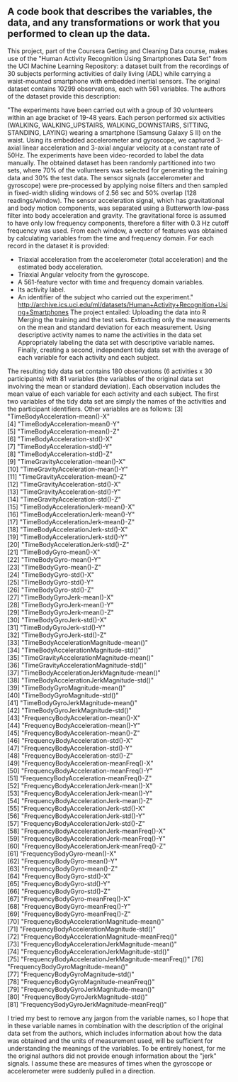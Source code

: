 ## A code book that describes the variables, the data, and any transformations or work that you performed to clean up the data.
This project, part of the Coursera Getting and Cleaning Data course, makes use of the "Human Activity Recognition Using Smartphones Data Set" from the UCI Machine Learning Repository: a dataset built from the recordings of 30 subjects performing activities of daily living (ADL) while carrying a waist-mounted smartphone with embedded inertial sensors. 
The original dataset contains 10299 observations, each with 561 variables. The authors of the dataset provide this description:

"The experiments have been carried out with a group of 30 volunteers within an age bracket of 19-48 years. Each person performed six activities (WALKING, WALKING_UPSTAIRS, WALKING_DOWNSTAIRS, SITTING, STANDING, LAYING) wearing a smartphone (Samsung Galaxy S II) on the waist. Using its embedded accelerometer and gyroscope, we captured 3-axial linear acceleration and 3-axial angular velocity at a constant rate of 50Hz. The experiments have been video-recorded to label the data manually. The obtained dataset has been randomly partitioned into two sets, where 70% of the vollunteers was selected for generating the training data and 30% the test data. 
The sensor signals (accelerometer and gyroscope) were pre-processed by applying noise filters and then sampled in fixed-width sliding windows of 2.56 sec and 50% overlap (128 readings/window). The sensor acceleration signal, which has gravitational and body motion components, was separated using a Butterworth low-pass filter into body acceleration and gravity. The gravitational force is assumed to have only low frequency components, therefore a filter with 0.3 Hz cutoff frequency was used. From each window, a vector of features was obtained by calculating variables from the time and frequency domain.
For each record in the dataset it is provided: 
- Triaxial acceleration from the accelerometer (total acceleration) and the estimated body acceleration. 
- Triaxial Angular velocity from the gyroscope. 
- A 561-feature vector with time and frequency domain variables. 
- Its activity label. 
- An identifier of the subject who carried out the experiment."
   http://archive.ics.uci.edu/ml/datasets/Human+Activity+Recognition+Using+Smartphones
The project entailed: 
Uploading the data into R
Merging the training and the test sets.
Extracting only the measurements on the mean and standard deviation for each measurement.
Using descriptive activity names to name the activities in the data set
Appropriately labeling the data set with descriptive variable names. 
Finally, creating a second, independent tidy data set with the average of each variable for each activity and each subject.

The resulting tidy data set contains 180 observations (6 activities x 30 participants) with 81 variables (the variables of the original data set involving the mean or standard deviation). Each observation includes the mean value of each variable for each activity and each subject. The first two variables of the tidy data set are simply the names of the activities and the participant identifiers. Other variables are as follows:
 [3] "TimeBodyAcceleration-mean()-X"                    
 [4] "TimeBodyAcceleration-mean()-Y"                    
 [5] "TimeBodyAcceleration-mean()-Z"                    
 [6] "TimeBodyAcceleration-std()-X"                     
 [7] "TimeBodyAcceleration-std()-Y"                     
 [8] "TimeBodyAcceleration-std()-Z"                     
 [9] "TimeGravityAcceleration-mean()-X"                 
[10] "TimeGravityAcceleration-mean()-Y"                 
[11] "TimeGravityAcceleration-mean()-Z"                 
[12] "TimeGravityAcceleration-std()-X"                  
[13] "TimeGravityAcceleration-std()-Y"                  
[14] "TimeGravityAcceleration-std()-Z"                  
[15] "TimeBodyAccelerationJerk-mean()-X"                
[16] "TimeBodyAccelerationJerk-mean()-Y"                
[17] "TimeBodyAccelerationJerk-mean()-Z"                
[18] "TimeBodyAccelerationJerk-std()-X"                 
[19] "TimeBodyAccelerationJerk-std()-Y"                 
[20] "TimeBodyAccelerationJerk-std()-Z"                 
[21] "TimeBodyGyro-mean()-X"                            
[22] "TimeBodyGyro-mean()-Y"                            
[23] "TimeBodyGyro-mean()-Z"                            
[24] "TimeBodyGyro-std()-X"                             
[25] "TimeBodyGyro-std()-Y"                             
[26] "TimeBodyGyro-std()-Z"                             
[27] "TimeBodyGyroJerk-mean()-X"                        
[28] "TimeBodyGyroJerk-mean()-Y"                        
[29] "TimeBodyGyroJerk-mean()-Z"                        
[30] "TimeBodyGyroJerk-std()-X"                         
[31] "TimeBodyGyroJerk-std()-Y"                         
[32] "TimeBodyGyroJerk-std()-Z"                         
[33] "TimeBodyAccelerationMagnitude-mean()"             
[34] "TimeBodyAccelerationMagnitude-std()"              
[35] "TimeGravityAccelerationMagnitude-mean()"          
[36] "TimeGravityAccelerationMagnitude-std()"           
[37] "TimeBodyAccelerationJerkMagnitude-mean()"         
[38] "TimeBodyAccelerationJerkMagnitude-std()"          
[39] "TimeBodyGyroMagnitude-mean()"                     
[40] "TimeBodyGyroMagnitude-std()"                      
[41] "TimeBodyGyroJerkMagnitude-mean()"                 
[42] "TimeBodyGyroJerkMagnitude-std()"                  
[43] "FrequencyBodyAcceleration-mean()-X"               
[44] "FrequencyBodyAcceleration-mean()-Y"               
[45] "FrequencyBodyAcceleration-mean()-Z"               
[46] "FrequencyBodyAcceleration-std()-X"                
[47] "FrequencyBodyAcceleration-std()-Y"                
[48] "FrequencyBodyAcceleration-std()-Z"                
[49] "FrequencyBodyAcceleration-meanFreq()-X"           
[50] "FrequencyBodyAcceleration-meanFreq()-Y"           
[51] "FrequencyBodyAcceleration-meanFreq()-Z"           
[52] "FrequencyBodyAccelerationJerk-mean()-X"           
[53] "FrequencyBodyAccelerationJerk-mean()-Y"           
[54] "FrequencyBodyAccelerationJerk-mean()-Z"           
[55] "FrequencyBodyAccelerationJerk-std()-X"            
[56] "FrequencyBodyAccelerationJerk-std()-Y"            
[57] "FrequencyBodyAccelerationJerk-std()-Z"            
[58] "FrequencyBodyAccelerationJerk-meanFreq()-X"       
[59] "FrequencyBodyAccelerationJerk-meanFreq()-Y"       
[60] "FrequencyBodyAccelerationJerk-meanFreq()-Z"       
[61] "FrequencyBodyGyro-mean()-X"                       
[62] "FrequencyBodyGyro-mean()-Y"                       
[63] "FrequencyBodyGyro-mean()-Z"                       
[64] "FrequencyBodyGyro-std()-X"                        
[65] "FrequencyBodyGyro-std()-Y"                        
[66] "FrequencyBodyGyro-std()-Z"                        
[67] "FrequencyBodyGyro-meanFreq()-X"                   
[68] "FrequencyBodyGyro-meanFreq()-Y"                   
[69] "FrequencyBodyGyro-meanFreq()-Z"                   
[70] "FrequencyBodyAccelerationMagnitude-mean()"        
[71] "FrequencyBodyAccelerationMagnitude-std()"         
[72] "FrequencyBodyAccelerationMagnitude-meanFreq()"    
[73] "FrequencyBodyAccelerationJerkMagnitude-mean()"    
[74] "FrequencyBodyAccelerationJerkMagnitude-std()"     
[75] "FrequencyBodyAccelerationJerkMagnitude-meanFreq()"
[76] "FrequencyBodyGyroMagnitude-mean()"                
[77] "FrequencyBodyGyroMagnitude-std()"                 
[78] "FrequencyBodyGyroMagnitude-meanFreq()"            
[79] "FrequencyBodyGyroJerkMagnitude-mean()"            
[80] "FrequencyBodyGyroJerkMagnitude-std()"             
[81] "FrequencyBodyGyroJerkMagnitude-meanFreq()"

I tried my best to remove any jargon from the variable names, so I hope that in these variable names in combination with the description of the original data set from the authors, which includes information about how the data was obtained and the units of measurement used, will be sufficient for understanding the meanings of the variables. To be entirely honest, for me the original authors did not provide enough information about the "jerk" signals. I assume these are measures of times when the gyroscope or accelerometer were suddenly pulled in a direction.
